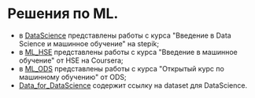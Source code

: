 # Решения по ML.
- в [DataScience](https://github.com/nikilana/ML/tree/master/DataScience) представлены работы с курса "Введение в Data Science и машинное обучение" на stepik;
- в [ML_HSE](https://github.com/nikilana/ML/tree/master/ML_HSE) представлены работы с курса "Введение в машинное обучение" от HSE на Coursera;
- в [ML_ODS](https://github.com/nikilana/ML/tree/master/ML_ODS) представлены работы с курса "Открытый курс по машинному обучению" от ODS;
- [Data_for_DataScience](https://github.com/nikilana/ML/blob/master/Data_for_DataScience) содержит ссылку на dataset для DataScience.
